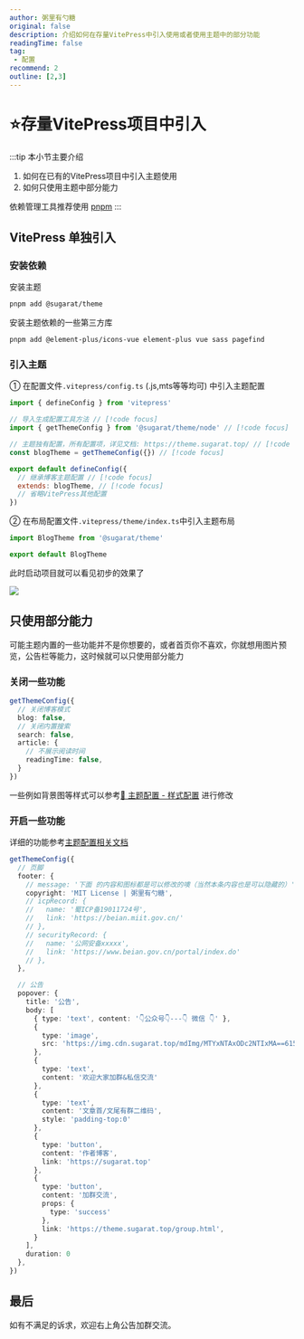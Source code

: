 ```yaml
---
author: 粥里有勺糖
original: false
description: 介绍如何在存量VitePress中引入使用或者使用主题中的部分功能
readingTime: false
tag:
 - 配置
recommend: 2
outline: [2,3]
---
```

# ⭐️存量VitePress项目中引入

:::tip 本小节主要介绍
1. 如何在已有的VitePress项目中引入主题使用
2. 如何只使用主题中部分能力

依赖管理工具推荐使用 [pnpm](https://pnpm.io/zh/cli/run)
:::
## VitePress 单独引入
### 安装依赖
安装主题
```sh
pnpm add @sugarat/theme
```

安装主题依赖的一些第三方库
```sh
pnpm add @element-plus/icons-vue element-plus vue sass pagefind
```

### 引入主题
① 在配置文件`.vitepress/config.ts` (.js,mts等等均可) 中引入主题配置
```js
import { defineConfig } from 'vitepress'

// 导入生成配置工具方法 // [!code focus]
import { getThemeConfig } from '@sugarat/theme/node' // [!code focus]

// 主题独有配置，所有配置项，详见文档: https://theme.sugarat.top/ // [!code focus]
const blogTheme = getThemeConfig({}) // [!code focus]

export default defineConfig({
  // 继承博客主题配置 // [!code focus]
  extends: blogTheme, // [!code focus]
  // 省略VitePress其他配置
})
```

② 在布局配置文件`.vitepress/theme/index.ts`中引入主题布局
```ts
import BlogTheme from '@sugarat/theme'

export default BlogTheme
```

此时启动项目就可以看见初步的效果了

![](https://img.cdn.sugarat.top/mdImg/MTY5NTk5NjYzMDU5MQ==695996630591)


## 只使用部分能力
可能主题内置的一些功能并不是你想要的，或者首页你不喜欢，你就想用图片预览，公告栏等能力，这时候就可以只使用部分能力

### 关闭一些功能
```ts
getThemeConfig({
  // 关闭博客模式
  blog: false,
  // 关闭内置搜索
  search: false,
  article: {
    // 不展示阅读时间
    readingTime: false,
  }
})
```

一些例如背景图等样式可以参考[🔧 主题配置 - 样式配置](./style.md) 进行修改

### 开启一些功能
详细的功能参考[主题配置相关文档](https://theme.sugarat.top/?tag=%E9%85%8D%E7%BD%AE&type=info)
```ts
getThemeConfig({
  // 页脚
  footer: {
    // message: '下面 的内容和图标都是可以修改的噢（当然本条内容也是可以隐藏的）',
    copyright: 'MIT License | 粥里有勺糖',
    // icpRecord: {
    //   name: '蜀ICP备19011724号',
    //   link: 'https://beian.miit.gov.cn/'
    // },
    // securityRecord: {
    //   name: '公网安备xxxxx',
    //   link: 'https://www.beian.gov.cn/portal/index.do'
    // },
  },

  // 公告
  popover: {
    title: '公告',
    body: [
      { type: 'text', content: '👇公众号👇---👇 微信 👇' },
      {
        type: 'image',
        src: 'https://img.cdn.sugarat.top/mdImg/MTYxNTAxODc2NTIxMA==615018765210~fmt.webp'
      },
      {
        type: 'text',
        content: '欢迎大家加群&私信交流'
      },
      {
        type: 'text',
        content: '文章首/文尾有群二维码',
        style: 'padding-top:0'
      },
      {
        type: 'button',
        content: '作者博客',
        link: 'https://sugarat.top'
      },
      {
        type: 'button',
        content: '加群交流',
        props: {
          type: 'success'
        },
        link: 'https://theme.sugarat.top/group.html',
      }
    ],
    duration: 0
  },
})
```

## 最后
如有不满足的诉求，欢迎右上角公告加群交流。